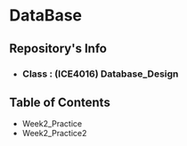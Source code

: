 # DataBase

## Repository's Info
- ### **Class : (ICE4016) Database_Design**

## Table of Contents
- Week2_Practice
- Week2_Practice2